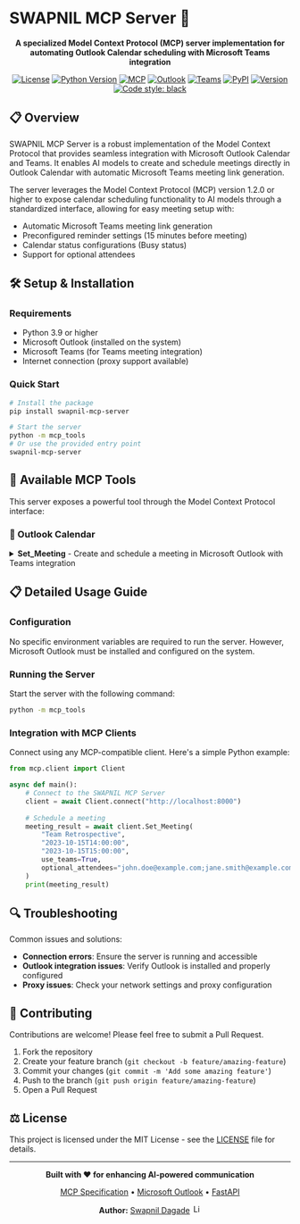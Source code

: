 # SWAPNIL MCP Server 🚀

<div align="center">

**A specialized Model Context Protocol (MCP) server implementation for automating Outlook Calendar scheduling with Microsoft Teams integration**

[![License](https://img.shields.io/badge/license-MIT-blue.svg)](https://opensource.org/licenses/MIT)
[![Python Version](https://img.shields.io/badge/python-3.9%2B-blue.svg)](https://www.python.org/)
[![MCP](https://img.shields.io/badge/MCP-1.2.0%2B-green.svg)](https://github.com/modelcontextprotocol/spec)
[![Outlook](https://img.shields.io/badge/Outlook-Calendar_Integration-0078D4.svg)](https://office.com)
[![Teams](https://img.shields.io/badge/Microsoft-Teams_Integration-6264A7.svg)](https://teams.microsoft.com)
[![PyPI](https://img.shields.io/pypi/v/swapnil-mcp-server)](https://pypi.org/project/swapnil-mcp-server/)
[![Version](https://img.shields.io/badge/version-6.0.2-orange.svg)](https://pypi.org/project/swapnil-mcp-server/)
[![Code style: black](https://img.shields.io/badge/code%20style-black-000000.svg)](https://github.com/psf/black)

</div>

## 📋 Overview

SWAPNIL MCP Server is a robust implementation of the Model Context Protocol that provides seamless integration with Microsoft Outlook Calendar and Teams. It enables AI models to create and schedule meetings directly in Outlook Calendar with automatic Microsoft Teams meeting link generation. 

The server leverages the Model Context Protocol (MCP) version 1.2.0 or higher to expose calendar scheduling functionality to AI models through a standardized interface, allowing for easy meeting setup with:
- Automatic Microsoft Teams meeting link generation
- Preconfigured reminder settings (15 minutes before meeting)
- Calendar status configurations (Busy status)
- Support for optional attendees

## 🛠️ Setup & Installation

### Requirements

- Python 3.9 or higher
- Microsoft Outlook (installed on the system)
- Microsoft Teams (for Teams meeting integration)
- Internet connection (proxy support available)

### Quick Start

```bash
# Install the package
pip install swapnil-mcp-server

# Start the server
python -m mcp_tools
# Or use the provided entry point
swapnil-mcp-server
```

## 🧰 Available MCP Tools

This server exposes a powerful tool through the Model Context Protocol interface:

### 📅 Outlook Calendar

<details>
<summary><strong>Set_Meeting</strong> - Create and schedule a meeting in Microsoft Outlook with Teams integration</summary>

```python
async def Set_Meeting(subject: str, start_date: str, end_date: str, use_teams: bool = True, optional_attendees: str = None) -> str
```

**Parameters:**
- `subject`: Meeting subject
- `start_date`: Start date and time in ISO format (e.g., "2023-10-01T10:00:00")
- `end_date`: End date and time in ISO format (e.g., "2023-10-01T11:00:00")
- `use_teams`: Whether to create a Teams meeting (default: True)
- `optional_attendees`: Semicolon-separated list of email addresses for optional attendees (default: None)

**Returns:**
- A confirmation message with meeting details

**Example:**
```python
# Schedule a team meeting with Microsoft Teams integration
result = await Set_Meeting(
    "Team Weekly Sync", 
    "2023-10-01T10:00:00", 
    "2023-10-01T11:00:00",
    use_teams=True,
    optional_attendees="john.doe@example.com;jane.smith@example.com"
)
print(result)  # Meeting with subject 'Team Weekly Sync' set from 2023-10-01T10:00:00 to 2023-10-01T11:00:00. Microsoft Teams meeting link has been created.
```
</details>

## 📋 Detailed Usage Guide

### Configuration

No specific environment variables are required to run the server. However, Microsoft Outlook must be installed and configured on the system.

### Running the Server

Start the server with the following command:

```bash
python -m mcp_tools
```

### Integration with MCP Clients

Connect using any MCP-compatible client. Here's a simple Python example:

```python
from mcp.client import Client

async def main():
    # Connect to the SWAPNIL MCP Server
    client = await Client.connect("http://localhost:8000")
    
    # Schedule a meeting
    meeting_result = await client.Set_Meeting(
        "Team Retrospective",
        "2023-10-15T14:00:00",
        "2023-10-15T15:00:00",
        use_teams=True,
        optional_attendees="john.doe@example.com;jane.smith@example.com"
    )
    print(meeting_result)
```

## 🔍 Troubleshooting

Common issues and solutions:

- **Connection errors**: Ensure the server is running and accessible
- **Outlook integration issues**: Verify Outlook is installed and properly configured
- **Proxy issues**: Check your network settings and proxy configuration

## 🤝 Contributing

Contributions are welcome! Please feel free to submit a Pull Request.

1. Fork the repository
2. Create your feature branch (`git checkout -b feature/amazing-feature`)
3. Commit your changes (`git commit -m 'Add some amazing feature'`)
4. Push to the branch (`git push origin feature/amazing-feature`)
5. Open a Pull Request

## ⚖️ License

This project is licensed under the MIT License - see the [LICENSE](LICENSE) file for details.

---

<div align="center">

**Built with ❤️ for enhancing AI-powered communication**

<p align="center">
  <a href="https://github.com/modelcontextprotocol/spec">MCP Specification</a> •
  <a href="https://office.com">Microsoft Outlook</a> •
  <a href="https://fastapi.tiangolo.com/">FastAPI</a>
</p>

<p align="center">
  <strong>Author:</strong> <a href="https://www.linkedin.com/in/dagadeswapnil/">Swapnil Dagade</a> <img src="https://img.shields.io/badge/LinkedIn-0077B5?style=flat&logo=linkedin&logoColor=white" alt="LinkedIn" width="16" height="16">
</p>

</div>
